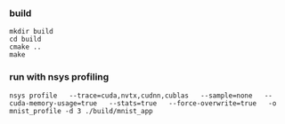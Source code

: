 ### build
```
mkdir build
cd build
cmake ..
make
```

### run with nsys profiling
```
nsys profile   --trace=cuda,nvtx,cudnn,cublas   --sample=none   --cuda-memory-usage=true   --stats=true   --force-overwrite=true   -o mnist_profile -d 3 ./build/mnist_app
```

